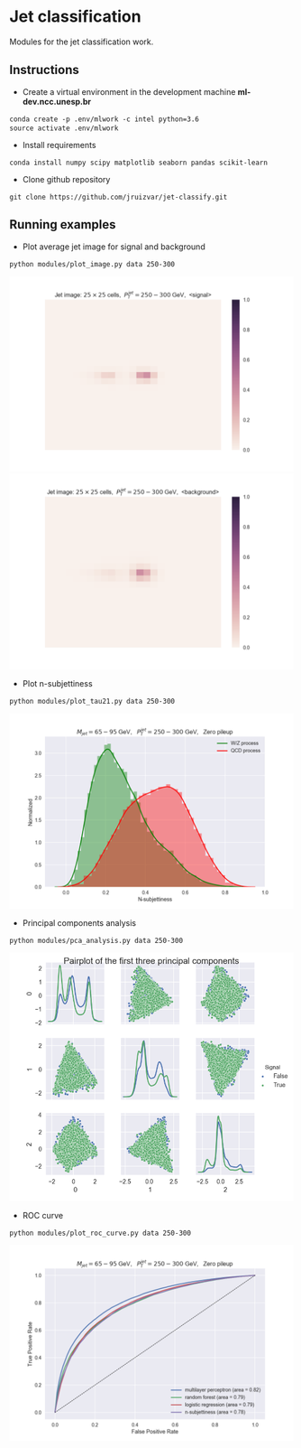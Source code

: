 # Jet classification 
Modules for the jet classification work. 

## Instructions
  * Create a virtual environment in the development machine **ml-dev.ncc.unesp.br**
```shell
conda create -p .env/mlwork -c intel python=3.6
source activate .env/mlwork
```
  * Install requirements
```shell
conda install numpy scipy matplotlib seaborn pandas scikit-learn
```
  * Clone github repository
```shell
git clone https://github.com/jruizvar/jet-classify.git
```

## Running examples

  * Plot average jet image for signal and background
```shell
python modules/plot_image.py data 250-300 
```
![](plots/signal_image.png)
![](plots/backgr_image.png)

  * Plot n-subjettiness
```shell
python modules/plot_tau21.py data 250-300 
```
![](plots/nsubjettiness.png)

  * Principal components analysis
```shell
python modules/pca_analysis.py data 250-300
```
![](plots/pca_components.png)

  * ROC curve
```shell
python modules/plot_roc_curve.py data 250-300
```
![](plots/roc_curve.png)
